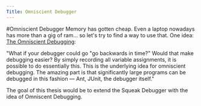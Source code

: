 ```yaml
---
Title: Omniscient Debugger
---
```

#Omniscient Debugger
Memory has gotten cheap. Even a laptop nowadays has more than a gig of ram... so let's try to find a way to use that.
One idea: [The Omniscient Debugging](http://www.lambdacs.com/debugger/debugger.html):

"What if your debugger could go "go backwards in time?" Would that make debugging easier? By simply recording all variable assignments, it is possible to do essentially this. This is the underlying idea for omniscient debugging. The amazing part is that significantly large programs can be debugged in this fashion &mdash; Ant, JUnit, the debugger itself."

The goal of this thesis would be to extend the Squeak Debugger with the idea of Omniscent Debugging.
